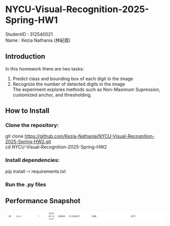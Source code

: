 # NYCU-Visual-Recognition-2025-Spring-HW1
StudentID  : 312540021  
Name       : Kezia Nathania (林紀霞)  

## Introduction 
In this homework there are two tasks: 
1. Predict class and bounding box of each digit in the image 
2. Recognize the number of detected digits in the image   
The experiment explores methods such as Non-Maximum Supression, customized anchor, and thresholding.

## How to Install
### Clone the repository:  
  git clone https://github.com/Kezia-Nathania/NYCU-Visual-Recognition-2025-Spring-HW2.git  
  cd NYCU-Visual-Recognition-2025-Spring-HW2  
### Install dependencies:  
  pip install -r requirements.txt  
### Run the .py files

## Performance Snapshot
![Alt text](PerformanceSnapshot.png)
